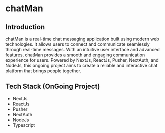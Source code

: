 # chatMan

## Introduction
chatMan is a real-time chat messaging application built using modern web technologies. It allows users to connect and communicate seamlessly through real-time messages. With an intuitive user interface and advanced features, chatMan provides a smooth and engaging communication experience for users. Powered by NextJs, ReactJs, Pusher, NextAuth, and NodeJs, this ongoing project aims to create a reliable and interactive chat platform that brings people together.


## Tech Stack (OnGoing Project)

- NextJs
- ReactJs
- Pusher
- NextAuth
- NodeJs
- Typescript
